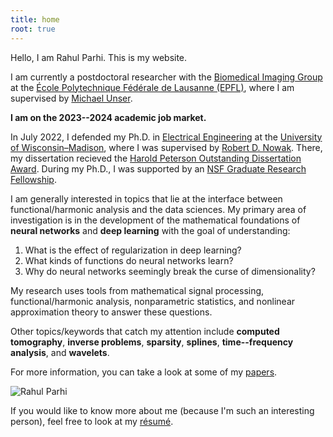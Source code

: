 ```yaml
---
title: home
root: true
---
```


Hello, I am Rahul Parhi. This is my website.

I am currently a postdoctoral researcher with the [Biomedical Imaging
Group](http://bigwww.epfl.ch/) at the [École Polytechnique Fédérale de
Lausanne (EPFL)](https://www.epfl.ch/en/), where I
am supervised by [Michael Unser](http://bigwww.epfl.ch/unser/).

**I am on the 2023--2024 academic job market.**

In July 2022, I defended my Ph.D. in [Electrical
Engineering](https://www.engr.wisc.edu/department/electrical-computer-engineering/)
at the [University of Wisconsin&ndash;Madison](https://www.wisc.edu/), where I
was supervised by [Robert D. Nowak](https://nowak.ece.wisc.edu/). There, my
dissertation recieved the [Harold Peterson Outstanding Dissertation
Award](https://engineering.wisc.edu/blog/2023-ece-department-awards-reception-highlights-excellence/).
During my Ph.D., I was supported by an [NSF Graduate Research
Fellowship](https://www.nsfgrfp.org/).

I am generally interested in topics that lie at the interface between
functional/harmonic analysis and the data sciences.  My primary area of
investigation is in the development of the mathematical foundations of **neural
networks** and **deep learning** with the goal of understanding:

1. What is the effect of regularization in deep learning?
2. What kinds of functions do neural networks learn?
3. Why do neural networks seemingly break the curse of dimensionality?

My research uses tools from mathematical signal processing, functional/harmonic
analysis, nonparametric statistics, and nonlinear approximation theory to answer
these questions.

Other topics/keywords that catch my attention include
**computed tomography**,
**inverse problems**,
**sparsity**,
**splines**,
**time--frequency analysis**, and
**wavelets**.

For more information, you can
take a look at some of my [papers](/papers/).

<img src="https://files.rahul.sh/rahul/rahul-joshua-tree-2021-800x600.jpg" alt="Rahul Parhi" id="rahul-img"/>

If you would like to know more about me (because I'm such an interesting
person), feel free to look at my
[r&#233;sum&#233;](https://files.rahul.sh/rahulparhi_resume.pdf).

